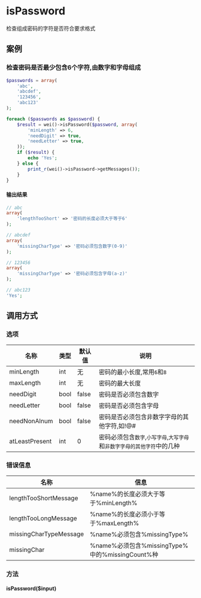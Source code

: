 isPassword
==========

检查组成密码的字符是否符合要求格式

案例
----

### 检查密码是否最少包含6个字符,由数字和字母组成

```php
$passwords = array(
    'abc',
    'abcdef',
    '123456',
    'abc123'
);

foreach ($passwords as $password) {
    $result = wei()->isPassword($password, array(
        'minLength' => 6,
        'needDigit' => true,
        'needLetter' => true,
    ));
    if ($result) {
        echo 'Yes';
    } else {
        print_r(wei()->isPassword->getMessages());
    }
}
```

#### 输出结果

```php
// abc
array(
    'lengthTooShort' => '密码的长度必须大于等于6'
);

// abcdef
array(
    'missingCharType' => '密码必须包含数字(0-9)'
);

// 123456
array(
    'missingCharType' => '密码必须包含字母(a-z)'
);

// abc123
'Yes';
```

调用方式
--------

### 选项

名称           | 类型    | 默认值  | 说明
---------------|---------|---------|------
minLength      | int     | 无      | 密码的最小长度,常用`6`和`8`
maxLength      | int     | 无      | 密码的最大长度
needDigit      | bool    | false   | 密码是否必须包含数字
needLetter     | bool    | false   | 密码是否必须包含字母
needNonAlnum   | bool    | false   | 密码是否必须包含非数字字母的其他字符,如!@#
atLeastPresent | int     | 0       | 密码必须包含`数字`,`小写字母`,`大写字母`和`非数字字母的其他字符`中的几种

### 错误信息

名称                   | 信息
-----------------------|------
lengthTooShortMessage  | %name%的长度必须大于等于%minLength%
lengthTooLongMessage   | %name%的长度必须小于等于%maxLength%
missingCharTypeMessage | %name%必须包含%missingType%
missingChar            | %name%必须包含%missingType%中的%missingCount%种

### 方法

#### isPassword($input)
